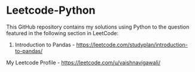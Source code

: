 # Leetcode-Python

This GitHub repository contains my solutions using Python to the question featured  in the following section in LeetCode:
1) Introduction to Pandas - https://leetcode.com/studyplan/introduction-to-pandas/

My Leetcode Profile - https://leetcode.com/u/vaishnavigawali/
